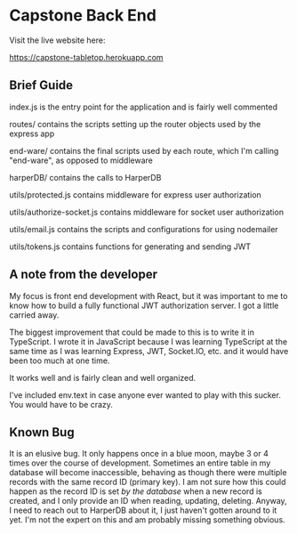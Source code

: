 # Capstone Back End

Visit the live website here:

https://capstone-tabletop.herokuapp.com

## Brief Guide

index.js is the entry point for the application and is fairly well commented

routes/ contains the scripts setting up the router objects used by the express app

end-ware/ contains the final scripts used by each route, which I'm calling "end-ware", as opposed to middleware

harperDB/ contains the calls to HarperDB

utils/protected.js contains middleware for express user authorization

utils/authorize-socket.js contains middleware for socket user authorization

utils/email.js contains the scripts and configurations for using nodemailer

utils/tokens.js contains functions for generating and sending JWT

## A note from the developer

My focus is front end development with React, but it was important to me to know how to build a fully functional JWT authorization server. I got a little carried away.

The biggest improvement that could be made to this is to write it in TypeScript. I wrote it in JavaScript because I was learning TypeScript at the same time as I was learning Express, JWT, Socket.IO, etc. and it would have been too much at one time.

It works well and is fairly clean and well organized.

I've included env.text in case anyone ever wanted to play with this sucker. You would have to be crazy.

## Known Bug

It is an elusive bug. It only happens once in a blue moon, maybe 3 or 4 times over the course of development. Sometimes an entire table in my database will become inaccessible, behaving as though there were multiple records with the same record ID (primary key). I am not sure how this could happen as the record ID is set _by the database_ when a new record is created, and I only provide an ID when reading, updating, deleting. Anyway, I need to reach out to HarperDB about it, I just haven't gotten around to it yet. I'm not the expert on this and am probably missing something obvious.
